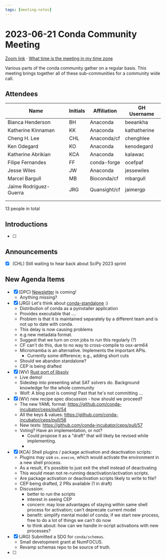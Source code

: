 ```yaml
---
tags: [meeting-notes]
---
```

# 2023-06-21 Conda Community Meeting 

[Zoom link](https://zoom.us/j/9138593505) · [What time is the meeting in my time zone](https://dateful.com/convert/utc?t=5pm)

Various parts of the conda community gather on a regular basis. This meeting brings together all of these sub-communities for a community wide call.

## Attendees

| Name                   | Initials | Affiliation  | GH Username      |
| ---------------------- | -------- | ------------ | ---------------- |
| Bianca Henderson       | BH       | Anaconda     | beeankha         |
| Katherine Kinnaman     | KK       | Anaconda     | kathatherine     |
| Cheng H. Lee           | CHL      | Anaconda/cf  | chenghlee        |
| Ken Odegard            | KO       | Anaconda     | kenodegard       |
| Katherine Abrikian     | KCA      | Anaconda     | kalawac          |
| Filipe Fernandes       | FF       | conda-forge  | ocefpaf          |
| Jesse Wiles            | JW       | Anaconda     | jessewiles       |
| Marcel Bargull         | MB       | Bioconda/cf  | mbargull         |
| Jaime Rodríguez-Guerra | JRG      | Quansight/cf | jaimergp         |
|                        |          |              |                  |
|                        |          |              |                  |

13 people in total

## Introductions

- [ ]

## Announcements

- [x] (CHL) Still waiting to hear back about SciPy 2023 sprint


## New Agenda Items

- [x] (DPC) [Newsletter](https://github.com/conda-incubator/conda-dot-org/pull/146) is coming! 
    - Anything missing?
- [x] (JRG) Let's think about [conda-standalone](https://github.com/conda/conda-standalone) :) 
    - Distribution of conda as a pyinstaller application
    - Provides executable that ....
    - Problem is that it is maintained separately by a different team and is not up to date with conda.
    - This delay is now causing problems
    - e.g new metadata format.
    - Suggest that we turn on cron jobs to run this regularly (?)
    - CF can't do this, due to no way to cross-compile to osx-arm64
    - Micromamba is an alternative.  Implements the important APIs.
        - Currently some difference; e.g., adding short cuts
    - Should we abandon standalone?
    - CEP is being drafted
- [x] (WV) [Rust port of libsolv](https://github.com/aochagavia/rattler/tree/libsolv-rs)
    - Live demo!
    - Sidestep into presenting what SAT solvers do.  Background knowledge for the whole community
    - Wolf: A blog post is coming! Past that he's not committing ...
- [x] (WV) new recipe spec discussion - how should we proceed?
    - The new YAML format: https://github.com/conda-incubator/ceps/pull/54
    - All the keys & values: https://github.com/conda-incubator/ceps/pull/56
    - New tests: https://github.com/conda-incubator/ceps/pull/57
    - Voting?  Have an implementation, or not?  
        - Could propose it as a "draft" that will likely be revised while implementing.
        - 
- [x] (KCA) Shell plugins / package activation and deactivation scripts:
    - Plugins may use `os.execve`, which would activate the environment in a new shell process.
    - As a result, it's possible to just exit the shell instead of deactivating
    - This would mean not re-running deactivation/activation scripts.
    - Are package activation or deactivation scripts likely to write to file?
    - CEP being drafted, 2 PRs available (1 in draft) 
    - Discussion:
        - better to run the scripts
        - interest in seeing CEP
        - concern: may lose advantages of staying within same shell process for activation; can't deprecate current model
        - benefit: simplify mental model of conda; if we start new process, free to do a lot of things we can't do now
        - to think about: how can we handle in-script activations with new processes?
- [x] (JRG) Submitted a SDG for `conda/schemas`.
    - Small development grant at NumFOCUS.
    - Revamp schemas repo to be source of truth.
- [ ]

